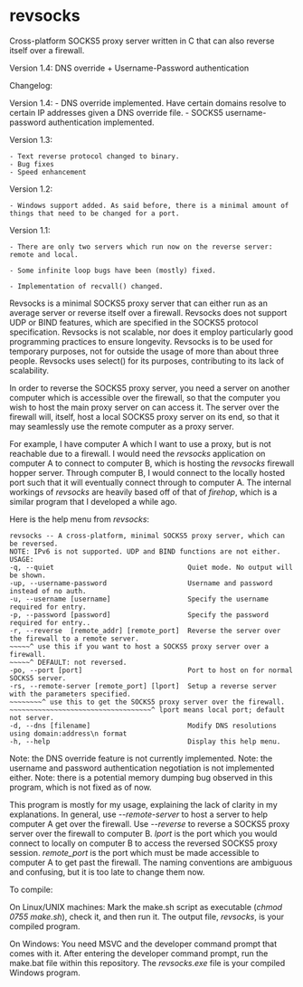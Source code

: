 


# revsocks
Cross-platform SOCKS5 proxy server written in C that can also reverse itself over a firewall.


Version 1.4: DNS override + Username-Password authentication


Changelog:

Version 1.4:
    - DNS override implemented. Have certain domains resolve to certain IP addresses given a DNS override file.
    - SOCKS5 username-password authentication implemented.
    
Version 1.3:

    - Text reverse protocol changed to binary.
    - Bug fixes
    - Speed enhancement

Version 1.2:

    - Windows support added. As said before, there is a minimal amount of things that need to be changed for a port. 

Version 1.1:

    - There are only two servers which run now on the reverse server: remote and local.
    
    - Some infinite loop bugs have been (mostly) fixed.

    - Implementation of recvall() changed.



Revsocks is a minimal SOCKS5 proxy server that can either run as an average server or reverse itself over a firewall. Revsocks does not support UDP or BIND features, which are specified in the SOCKS5 protocol specification. Revsocks is not scalable, nor does it employ particularly good programming practices to ensure longevity. Revsocks is to be used for temporary purposes, not for outside the usage of more than about three people. Revsocks uses select() for its purposes, contributing to its lack of scalability. 

In order to reverse the SOCKS5 proxy server, you need a server on another computer which is accessible over the firewall, so that the computer you wish to host the main proxy server on can access it. The server over the firewall will, itself, host a local SOCKS5 proxy server on its end, so that it may seamlessly use the remote computer as a proxy server.

For example, I have computer A which I want to use a proxy, but is not reachable due to a firewall. I would need the *revsocks* application on computer A to connect to computer B, which is hosting the *revsocks* firewall hopper server. Through computer B, I would connect to the locally hosted port such that it will eventually connect through to computer A. The internal workings of *revsocks* are heavily based off of that of *firehop*, which is a similar program that I developed a while ago.

Here is the help menu from *revsocks*:

    revsocks -- A cross-platform, minimal SOCKS5 proxy server, which can be reversed.
    NOTE: IPv6 is not supported. UDP and BIND functions are not either.
    USAGE:
    -q, --quiet                                 Quiet mode. No output will be shown. 
    -up, --username-password                    Username and password instead of no auth.
    -u, --username [username]                   Specify the username required for entry.
    -p, --password [password]                   Specify the password required for entry..
    -r, --reverse  [remote_addr] [remote_port]  Reverse the server over the firewall to a remote server.
    ~~~~~^ use this if you want to host a SOCKS5 proxy server over a firewall.
    ~~~~~^ DEFAULT: not reversed.
    -po, --port [port]                          Port to host on for normal SOCKS5 server.
    -rs, --remote-server [remote_port] [lport]  Setup a reverse server with the parameters specified.
    ~~~~~~~~^ use this to get the SOCKS5 proxy server over the firewall.
    ~~~~~~~~~~~~~~~~~~~~~~~~~~~~~~~~~~~^ lport means local port; default not server.
    -d, --dns [filename]                        Modify DNS resolutions using domain:address\n format
    -h, --help                                  Display this help menu.

Note: the DNS override feature is not currently implemented.
Note: the username and password authentication negotiation is not implemented either.
Note: there is a potential memory dumping bug observed in this program, which is not fixed as of now. 

This program is mostly for my usage, explaining the lack of clarity in my explanations. In general, use *--remote-server* to host a server to help computer A get over the firewall. Use *--reverse* to reverse a SOCKS5 proxy server over the firewall to computer B. *lport* is the port which you would connect to locally on computer B to access the reversed SOCKS5 proxy session. *remote_port* is the port which must be made accessible to computer A to get past the firewall. The naming conventions are ambiguous and confusing, but it is too late to change them now. 


To compile:

On Linux/UNIX machines:
Mark the make.sh script as executable (*chmod 0755 make.sh*), check it, and then run it. The output file, *revsocks*, is your compiled program.

On Windows:
You need MSVC and the developer command prompt that comes with it. After entering the developer command prompt, run the make.bat file within this repository. The *revsocks.exe* file is your compiled Windows program.
